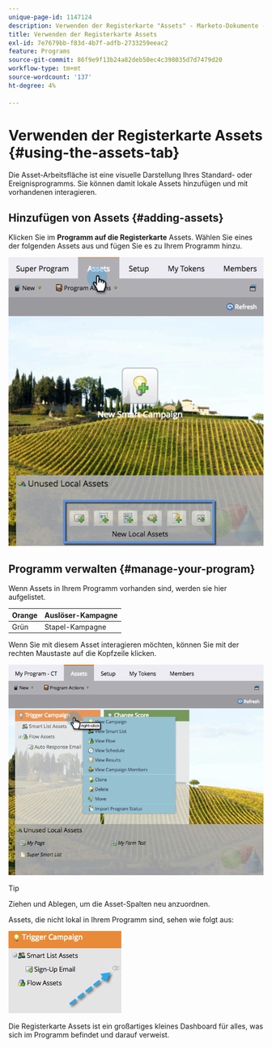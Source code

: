 ```yaml
---
unique-page-id: 1147124
description: Verwenden der Registerkarte "Assets" - Marketo-Dokumente - Produktdokumentation
title: Verwenden der Registerkarte Assets
exl-id: 7e7679bb-f83d-4b7f-adfb-2733259eeac2
feature: Programs
source-git-commit: 86f9e9f13b24a82deb50ec4c398035d7d7479d20
workflow-type: tm+mt
source-wordcount: '137'
ht-degree: 4%

---
```


# Verwenden der Registerkarte Assets {#using-the-assets-tab}

Die Asset-Arbeitsfläche ist eine visuelle Darstellung Ihres Standard- oder Ereignisprogramms. Sie können damit lokale Assets hinzufügen und mit vorhandenen interagieren.

## Hinzufügen von Assets {#adding-assets}

Klicken Sie im **Programm auf die Registerkarte** Assets. Wählen Sie eines der folgenden Assets aus und fügen Sie es zu Ihrem Programm hinzu.

![](assets/programassets.png)

## Programm verwalten  {#manage-your-program}

Wenn Assets in Ihrem Programm vorhanden sind, werden sie hier aufgelistet.

| Orange | Auslöser-Kampagne |
|---|---|
| Grün | Stapel-Kampagne |

Wenn Sie mit diesem Asset interagieren möchten, können Sie mit der rechten Maustaste auf die Kopfzeile klicken.

![](assets/assetsprefilled.png)

>[!TIP]
>
>Ziehen und Ablegen, um die Asset-Spalten neu anzuordnen.

Assets, die nicht lokal in Ihrem Programm sind, sehen wie folgt aus:

![](assets/image2014-9-18-16-3a30-3a33.png)

Die Registerkarte Assets ist ein großartiges kleines Dashboard für alles, was sich im Programm befindet und darauf verweist.
